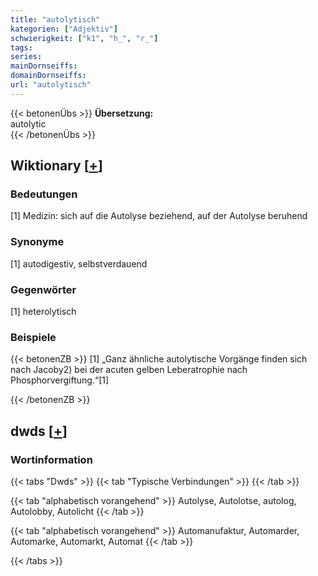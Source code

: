 ```yaml
---
title: "autolytisch"
kategorien: ["Adjektiv"]
schwierigkeit: ["k1", "h_", "r_"]
tags:
series:
mainDornseiffs:
domainDornseiffs:
url: "autolytisch"
---
```


{{< betonenÜbs >}}
**Übersetzung:**  
autolytic  
{{< /betonenÜbs >}}

## Wiktionary [[+](https://de.wiktionary.org/wiki/autolytisch)]

### Bedeutungen
[1] Medizin: sich auf die Autolyse beziehend, auf der Autolyse beruhend  

### Synonyme
[1] autodigestiv, selbstverdauend  

### Gegenwörter
[1] heterolytisch  

### Beispiele
{{< betonenZB >}}
[1] „Ganz ähnliche autolytische Vorgänge finden sich nach Jacoby2) bei der acuten gelben Leberatrophie nach Phosphorvergiftung.“[1]  

{{< /betonenZB >}}


## dwds [[+](https://www.dwds.de/wb/autolytisch)]

### Wortinformation
{{< tabs "Dwds" >}}
{{< tab "Typische Verbindungen" >}}
{{< /tab >}}

{{< tab "alphabetisch vorangehend" >}}
Autolyse, Autolotse, autolog, Autolobby, Autolicht
{{< /tab >}}

{{< tab "alphabetisch vorangehend" >}}
Automanufaktur, Automarder, Automarke, Automarkt, Automat
{{< /tab >}}

{{< /tabs >}}

